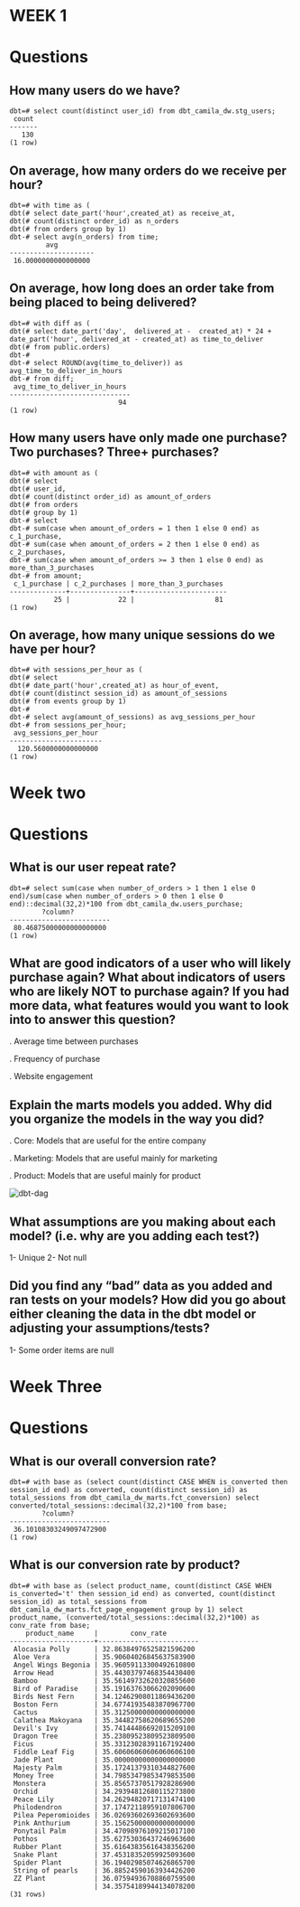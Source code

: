 # WEEK 1 
# Questions
## How many users do we have?
```
dbt=# select count(distinct user_id) from dbt_camila_dw.stg_users;
 count 
-------
   130
(1 row)
```
## On average, how many orders do we receive per hour?
```
dbt=# with time as (
dbt(# select date_part('hour',created_at) as receive_at,
dbt(# count(distinct order_id) as n_orders
dbt(# from orders group by 1)
dbt-# select avg(n_orders) from time;
         avg         
---------------------
 16.0000000000000000
```
## On average, how long does an order take from being placed to being delivered?
```
dbt=# with diff as (
dbt(# select date_part('day',  delivered_at -  created_at) * 24 + date_part('hour', delivered_at - created_at) as time_to_deliver
dbt(# from public.orders)  
dbt-# 
dbt-# select ROUND(avg(time_to_deliver)) as avg_time_to_deliver_in_hours
dbt-# from diff;
 avg_time_to_deliver_in_hours 
------------------------------
                           94
(1 row)
```
## How many users have only made one purchase? Two purchases? Three+ purchases?
```
dbt=# with amount as (
dbt(# select 
dbt(# user_id, 
dbt(# count(distinct order_id) as amount_of_orders
dbt(# from orders 
dbt(# group by 1)
dbt-# select 
dbt-# sum(case when amount_of_orders = 1 then 1 else 0 end) as c_1_purchase,
dbt-# sum(case when amount_of_orders = 2 then 1 else 0 end) as c_2_purchases,
dbt-# sum(case when amount_of_orders >= 3 then 1 else 0 end) as more_than_3_purchases
dbt-# from amount;
 c_1_purchase | c_2_purchases | more_than_3_purchases 
--------------+---------------+-----------------------
           25 |            22 |                    81
(1 row)
```
## On average, how many unique sessions do we have per hour?
```
dbt=# with sessions_per_hour as (
dbt(# select  
dbt(# date_part('hour',created_at) as hour_of_event, 
dbt(# count(distinct session_id) as amount_of_sessions 
dbt(# from events group by 1)
dbt-# 
dbt-# select avg(amount_of_sessions) as avg_sessions_per_hour
dbt-# from sessions_per_hour;
 avg_sessions_per_hour 
-----------------------
  120.5600000000000000
(1 row)
```

# Week two 
# Questions 
## What is our user repeat rate?
```
dbt=# select sum(case when number_of_orders > 1 then 1 else 0 end)/sum(case when number_of_orders > 0 then 1 else 0 end)::decimal(32,2)*100 from dbt_camila_dw.users_purchase;
        ?column?         
-------------------------
 80.46875000000000000000
(1 row)

```
## What are good indicators of a user who will likely purchase again? What about indicators of users who are likely NOT to purchase again? If you had more data, what features would you want to look into to answer this question?

. Average time between purchases 

. Frequency of purchase

. Website engagement 

## Explain the marts models you added. Why did you organize the models in the way you did?

. Core: Models that are useful for the entire company 

. Marketing: Models that are useful mainly for marketing

. Product:  Models that are useful mainly for product

![dbt-dag](https://user-images.githubusercontent.com/94656689/144169369-1a7b685a-61dd-4cd7-8bd3-785ea307abbb.png)

## What assumptions are you making about each model? (i.e. why are you adding each test?)

1- Unique 
2- Not null
## Did you find any “bad” data as you added and ran tests on your models? How did you go about either cleaning the data in the dbt model or adjusting your assumptions/tests?

1- Some order items are null 

# Week Three
# Questions
## What is our overall conversion rate?
```
dbt=# with base as (select count(distinct CASE WHEN is_converted then session_id end) as converted, count(distinct session_id) as total_sessions from dbt_camila_dw_marts.fct_conversion) select converted/total_sessions::decimal(32,2)*100 from base;
        ?column?         
-------------------------
 36.10108303249097472900
(1 row)
```
## What is our conversion rate by product?
```
dbt=# with base as (select product_name, count(distinct CASE WHEN is_converted='t' then session_id end) as converted, count(distinct session_id) as total_sessions from dbt_camila_dw_marts.fct_page_engagement group by 1) select product_name, (converted/total_sessions::decimal(32,2)*100) as conv_rate from base;
    product_name     |        conv_rate        
---------------------+-------------------------
 Alocasia Polly      | 32.86384976525821596200
 Aloe Vera           | 35.90604026845637583900
 Angel Wings Begonia | 35.96059113300492610800
 Arrow Head          | 35.44303797468354430400
 Bamboo              | 35.56149732620320855600
 Bird of Paradise    | 35.19163763066202090600
 Birds Nest Fern     | 34.12462908011869436200
 Boston Fern         | 34.67741935483870967700
 Cactus              | 35.31250000000000000000
 Calathea Makoyana   | 35.34482758620689655200
 Devil's Ivy         | 35.74144486692015209100
 Dragon Tree         | 35.23809523809523809500
 Ficus               | 35.33123028391167192400
 Fiddle Leaf Fig     | 35.60606060606060606100
 Jade Plant          | 35.00000000000000000000
 Majesty Palm        | 35.17241379310344827600
 Money Tree          | 34.79853479853479853500
 Monstera            | 35.85657370517928286900
 Orchid              | 34.29394812680115273800
 Peace Lily          | 34.26294820717131474100
 Philodendron        | 37.17472118959107806700
 Pilea Peperomioides | 36.02693602693602693600
 Pink Anthurium      | 35.15625000000000000000
 Ponytail Palm       | 34.47098976109215017100
 Pothos              | 35.62753036437246963600
 Rubber Plant        | 35.61643835616438356200
 Snake Plant         | 37.45318352059925093600
 Spider Plant        | 36.19402985074626865700
 String of pearls    | 36.88524590163934426200
 ZZ Plant            | 36.07594936708860759500
                     | 34.35754189944134078200
(31 rows)
```